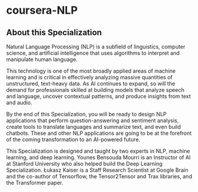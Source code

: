 # coursera-NLP



## About this Specialization

Natural Language Processing (NLP) is a subfield of linguistics, computer science, and artificial intelligence that uses algorithms to interpret and manipulate human language.

This technology is one of the most broadly applied areas of machine learning and is critical in effectively analyzing massive quantities of unstructured, text-heavy data. As AI continues to expand, so will the demand for professionals skilled at building models that analyze speech and language, uncover contextual patterns, and produce insights from text and audio.

By the end of this Specialization, you will be ready to design NLP applications that perform question-answering and sentiment analysis, create tools to translate languages and summarize text, and even build chatbots. These and other NLP applications are going to be at the forefront of the coming transformation to an AI-powered future.

This Specialization is designed and taught by two experts in NLP, machine learning, and deep learning. Younes Bensouda Mourri is an Instructor of AI at Stanford University who also helped build the Deep Learning Specialization. Łukasz Kaiser is a Staff Research Scientist at Google Brain and the co-author of Tensorflow, the Tensor2Tensor and Trax libraries, and the Transformer paper.

